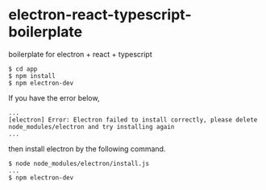 # electron-react-typescript-boilerplate
boilerplate for electron + react + typescript

```
$ cd app
$ npm install
$ npm electron-dev
```
If you have the error below,
```
...
[electron] Error: Electron failed to install correctly, please delete node_modules/electron and try installing again
...
```

then install electron by the following command.
```
$ node node_modules/electron/install.js
...
$ npm electron-dev
```

